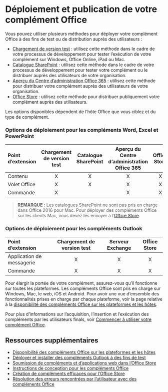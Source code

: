 
# Déploiement et publication de votre complément Office


Vous pouvez utiliser plusieurs méthodes pour déployer votre complément Office à des fins de test ou de distribution auprès des utilisateurs :

- [Chargement de version test](../testing/create-a-network-shared-folder-catalog-for-task-pane-and-content-add-ins.md) : utilisez cette méthode dans le cadre de votre processus de développement pour tester l’exécution de votre complément sur Windows, Office Online, iPad ou Mac.
- [Catalogue SharePoint](publish-task-pane-and-content-add-ins-to-an-add-in-catalog.md) : utilisez cette méthode dans le cadre de votre processus de développement pour tester votre complément ou le distribuer auprès des utilisateurs de votre organisation.
- [Aperçu du Centre d’administration Office 365](https://support.office.com/en-ie/article/Deploy-Office-Add-Ins-in-Office-365-737e8c86-be63-44d7-bf02-492fa7cd9c3f?ui=en-US&rs=en-IE&ad=IE) : utilisez cette méthode pour distribuer votre complément auprès des utilisateurs de votre organisation.
- [Office Store] : utilisez cette méthode pour distribuer publiquement votre complément auprès des utilisateurs.

Les options disponibles dépendent de l’hôte Office que vous ciblez et du type de complément.

### Options de déploiement pour les compléments Word, Excel et PowerPoint

| Point d’extension            | Chargement de version test | Catalogue SharePoint | Aperçu du Centre d’administration Office 365 | Office Store |
|:----------------|:-----------:|:------------------:|:-------------------------------:|:------------:|
| Contenu         | X           | X                  | X                               | X            |
| Volet Office       | X           | X                  | X                               | X            |
| Commande         | X           |                    | X                               | X            |

> **REMARQUE :** Les catalogues SharePoint ne sont pas pris en charge dans Office 2016 pour Mac. Pour déployer des compléments Office sur les clients Mac, vous devez les envoyer à l’[Office Store].    

### Options de déploiement pour les compléments Outlook

| Point d’extension     | Chargement de version test | Serveur Exchange | Office Store |
|:---------|:-----------:|:---------------:|:------------:|
| Application de messagerie | X           | X               | X            |
| Commande  | X           | X               | X            |

Pour élargir la portée de votre complément, assurez-vous qu’il fonctionne sur toutes les plateformes. Les compléments Office sont pris en charge sur Windows, Mac, le web, iOS et Android. Pour avoir une vue d’ensemble des fonctionnalités prises en charge par chaque plateforme, voir la page relative à la [disponibilité des compléments Office sur les plateformes et les hôtes].   

Pour plus d’informations sur l’acquisition, l’insertion et l’exécution des compléments par les utilisateurs finals, voir [Commencer à utiliser votre complément Office](https://support.office.com/en-ie/article/Start-using-your-Office-Add-in-82e665c4-6700-4b56-a3f3-ef5441996862?ui=en-US&rs=en-IE&ad=IE).

## Ressources supplémentaires

- [Disponibilité des compléments Office sur les plateformes et les hôtes]
- [Déployer et installer des compléments Outlook à des fins de test](../outlook/testing-and-tips.md) 
- [Soumission de compléments et d’applications web dans l’Office Store][Office Store]
- [Instructions de conception pour les compléments Office](../design/add-in-design)
- [Création de compléments efficaces pour l’Office Store](https://msdn.microsoft.com/en-us/library/jj635874.aspx)
- [Résolution des erreurs rencontrées par l’utilisateur avec des compléments Office](../testing/testing-and-troubleshooting.md)

[Office Store]: http://msdn.microsoft.com/library/ff075782-1303-4517-91cc-b3d730e9b9ae%28Office.15%29.aspx
[Disponibilité des compléments Office sur les plateformes et les hôtes]: http://dev.office.com/add-in-availability
